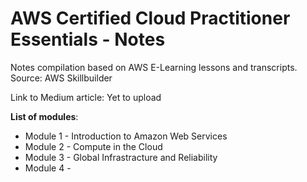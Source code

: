 
# AWS Certified Cloud Practitioner Essentials - Notes
Notes compilation based on AWS E-Learning lessons and transcripts. 
Source: AWS Skillbuilder

Link to Medium article: Yet to upload

**List of modules**:  
- Module 1 - Introduction to Amazon Web Services 
- Module 2 - Compute in the Cloud 
- Module 3 - Global Infrastracture and Reliability
- Module 4 - 

